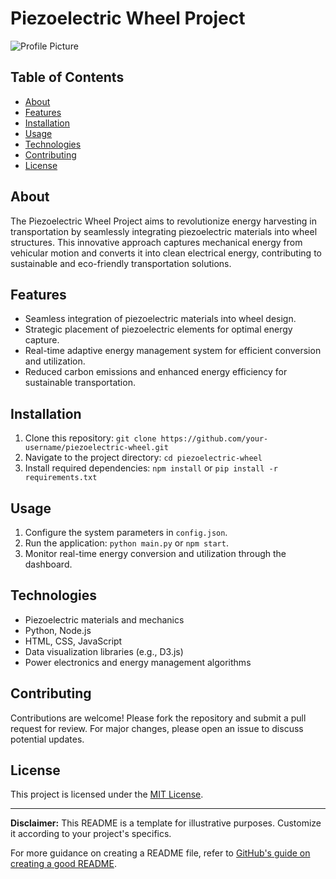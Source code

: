 # Piezoelectric Wheel Project

![Profile Picture](https://github.com/gokul1509/Hackfest/assets/118507112/66d28614-5b34-4677-9e60-7c710eb645d2)

## Table of Contents
- [About](#about)
- [Features](#features)
- [Installation](#installation)
- [Usage](#usage)
- [Technologies](#technologies)
- [Contributing](#contributing)
- [License](#license)

## About
The Piezoelectric Wheel Project aims to revolutionize energy harvesting in transportation by seamlessly integrating piezoelectric materials into wheel structures. This innovative approach captures mechanical energy from vehicular motion and converts it into clean electrical energy, contributing to sustainable and eco-friendly transportation solutions.

## Features
- Seamless integration of piezoelectric materials into wheel design.
- Strategic placement of piezoelectric elements for optimal energy capture.
- Real-time adaptive energy management system for efficient conversion and utilization.
- Reduced carbon emissions and enhanced energy efficiency for sustainable transportation.

## Installation
1. Clone this repository: `git clone https://github.com/your-username/piezoelectric-wheel.git`
2. Navigate to the project directory: `cd piezoelectric-wheel`
3. Install required dependencies: `npm install` or `pip install -r requirements.txt`

## Usage
1. Configure the system parameters in `config.json`.
2. Run the application: `python main.py` or `npm start`.
3. Monitor real-time energy conversion and utilization through the dashboard.

## Technologies
- Piezoelectric materials and mechanics
- Python, Node.js
- HTML, CSS, JavaScript
- Data visualization libraries (e.g., D3.js)
- Power electronics and energy management algorithms

## Contributing
Contributions are welcome! Please fork the repository and submit a pull request for review. For major changes, please open an issue to discuss potential updates.

## License
This project is licensed under the [MIT License](LICENSE).

---

**Disclaimer:** This README is a template for illustrative purposes. Customize it according to your project's specifics.

For more guidance on creating a README file, refer to [GitHub's guide on creating a good README](https://docs.github.com/en/github/creating-cloning-and-archiving-repositories/about-readmes).
